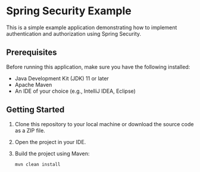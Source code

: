 # Spring Security Example

This is a simple example application demonstrating how to implement authentication and authorization using Spring Security.

## Prerequisites

Before running this application, make sure you have the following installed:

- Java Development Kit (JDK) 11 or later
- Apache Maven
- An IDE of your choice (e.g., IntelliJ IDEA, Eclipse)

## Getting Started

1. Clone this repository to your local machine or download the source code as a ZIP file.

2. Open the project in your IDE.

3. Build the project using Maven:

   ```shell
   mvn clean install
